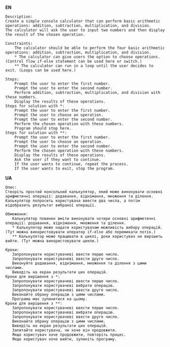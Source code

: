 
**EN**

    Description:
    Create a simple console calculator that can perform basic arithmetic operations: addition, subtraction, multiplication, and division.
    The calculator will ask the user to input two numbers and then display the result of the chosen operation.

    Constraints:
        The calculator should be able to perform the four basic arithmetic operations: addition, subtraction, multiplication, and division.
        * The calculator can give users the option to choose operations. (Control flow if-else statement can be used here or switch.)
        ** The calculator can run in a loop until the user decides to exit. (Loops can be used here.)
        
    Steps:
        Prompt the user to enter the first number.
        Prompt the user to enter the second number.
        Perform addition, subtraction, multiplication, and division with these numbers.
        Display the results of these operations.
    Steps for solution with *:
        Prompt the user to enter the first number.
        Prompt the user to choose an operation.
        Prompt the user to enter the second number.
        Perform the chosen operation with these numbers.
        Program should stop here.
    Steps for solution with **:
        Prompt the user to enter the first number.
        Prompt the user to choose an operation.
        Prompt the user to enter the second number.
        Perform the chosen operation with these numbers.
        Display the results of these operations.
        Ask the user if they want to continue.
        If the user wants to continue, repeat the process.
        If the user wants to exit, stop the program. 


**UA**

    Oпис:
    Створіть простий консольний калькулятор, який може виконувати основні арифметичні операції: додавання, віднімання, множення та ділення.
    Калькулятор попросить користувача ввести два числа, а потім відобразить результат вибраної операції.

    Обмеження:
       Калькулятор повинен вміти виконувати чотири основні арифметичні операції: додавання, віднімання, множення та ділення.
       * Калькулятор може надати користувачам можливість вибору операцій. (Тут можна використовувати оператор if-else або перемикати потік.)
       ** Калькулятор може працювати в циклі, доки користувач не вирішить вийти. (Тут можна використовувати цикли.)

    Кроки:
       Запропонувати користувачеві ввести перше число.
       Запропонувати користувачеві ввести друге число.
       Виконуйте додавання, віднімання, множення та ділення з цими числами.
       Виведіть на екран результати цих операцій.
    Кроки для вирішення з *:
       Запропонувати користувачеві ввести перше число.
       Запропонувати користувачеві вибрати операцію.
       Запропонувати користувачеві ввести друге число.
       Виконайте обрану операцію з цими числами.
       Програма має зупинитися на цьому.
    Кроки для вирішення з **:
       Запропонувати користувачеві ввести перше число.
       Запропонувати користувачеві вибрати операцію.
       Запропонувати користувачеві ввести друге число.
       Виконайте обрану операцію з цими числами.
       Виведіть на екран результати цих операцій.
       Запитайте користувача, чи хоче він продовжити.
       Якщо користувач хоче продовжити, повторіть процес.
       Якщо користувач хоче вийти, зупиніть програму.

